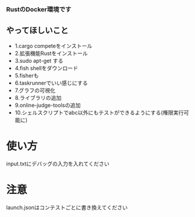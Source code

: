 ### RustのDocker環境です

## やってほしいこと
* 1.cargo competeをインストール
* 2.拡張機能Rustをインストール
* 3.sudo apt-get する
* 4.fish shellをダウンロード
* 5.fisherも
* 6.taskrunnerでいい感じにする
* 7.グラフの可視化
* 8.ライブラリの追加
* 9.online-judge-toolsの追加
* 10.シェルスクリプトでabc以外にもテストができるようにする(権限実行可能に)

# 使い方
input.txtにデバッグの入力を入れてください

# 注意
launch.jsonはコンテストごとに書き換えてください